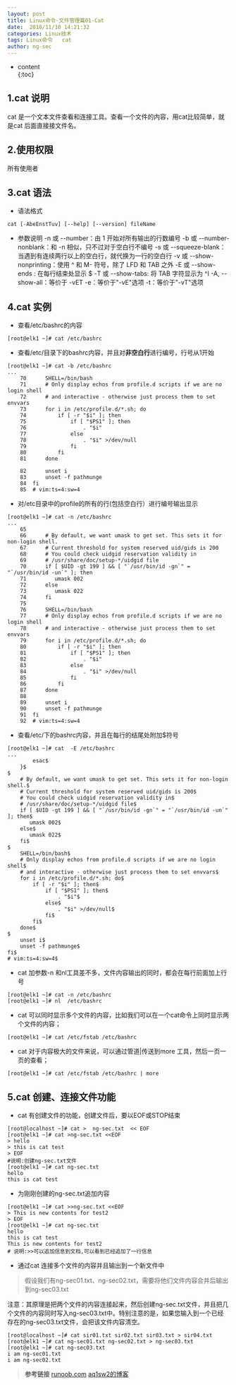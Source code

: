 ```yaml
---
layout: post  
title: Linux命令-文件管理篇01-Cat
date:  2018/11/10 14:21:32  
categories: Linux技术 
tags: Linux命令   cat
author: ng-sec  
---
```


* content  
{:toc}

## 1.cat 说明
cat 是一个文本文件查看和连接工具。查看一个文件的内容，用cat比较简单，就是cat 后面直接接文件名。
## 2.使用权限
所有使用者
 <!-- more -->
## 3.cat 语法

- 语法格式
``` shell?linenums
cat [-AbeEnstTuv] [--help] [--version] fileName
```
- 参数说明
-n 或 --number：由 1 开始对所有输出的行数编号 
-b 或 --number-nonblank：和 -n 相似，只不过对于空白行不编号 
-s 或 --squeeze-blank：当遇到有连续两行以上的空白行，就代换为一行的空白行 
-v 或 --show-nonprinting：使用 ^ 和 M- 符号，除了 LFD 和 TAB 之外 
-E 或 --show-ends : 在每行结束处显示 $ 
-T 或 --show-tabs: 将 TAB 字符显示为 ^I 
-A, --show-all：等价于 -vET 
-e：等价于"-vE"选项 
-t：等价于"-vT"选项 

## 4.cat 实例
- 查看/etc/bashrc的内容
``` shell?linenums
[root@elk1 ~]# cat /etc/bashrc    
```
- 查看/etc/目录下的bashrc内容，并且对**非空白行**进行编号，行号从1开始
``` shell?linenums
[root@elk1 ~]# cat -b /etc/bashrc  
...
    70	    SHELL=/bin/bash
    71	    # Only display echos from profile.d scripts if we are no login shell
    72	    # and interactive - otherwise just process them to set envvars
    73	    for i in /etc/profile.d/*.sh; do
    74	        if [ -r "$i" ]; then
    75	            if [ "$PS1" ]; then
    76	                . "$i"
    77	            else
    78	                . "$i" >/dev/null
    79	            fi
    80	        fi
    81	    done

    82	    unset i
    83	    unset -f pathmunge
    84	fi
    85	# vim:ts=4:sw=4
```
- 对/etc目录中的profile的所有的行(包括空白行）进行编号输出显示
``` shell?linenums
[root@elk1 ~]# cat -n /etc/bashrc
...
    65	
    66	    # By default, we want umask to get set. This sets it for non-login shell.
    67	    # Current threshold for system reserved uid/gids is 200
    68	    # You could check uidgid reservation validity in
    69	    # /usr/share/doc/setup-*/uidgid file
    70	    if [ $UID -gt 199 ] && [ "`/usr/bin/id -gn`" = "`/usr/bin/id -un`" ]; then
    71	       umask 002
    72	    else
    73	       umask 022
    74	    fi
    75	
    76	    SHELL=/bin/bash
    77	    # Only display echos from profile.d scripts if we are no login shell
    78	    # and interactive - otherwise just process them to set envvars
    79	    for i in /etc/profile.d/*.sh; do
    80	        if [ -r "$i" ]; then
    81	            if [ "$PS1" ]; then
    82	                . "$i"
    83	            else
    84	                . "$i" >/dev/null
    85	            fi
    86	        fi
    87	    done
    88	
    89	    unset i
    90	    unset -f pathmunge
    91	fi
    92	# vim:ts=4:sw=4
```
- 查看/etc/下的bashrc内容，并且在每行的结尾处附加$符号
``` shell?linenums
[root@elk1 ~]# cat  -E /etc/bashrc
...
        esac$
    }$
$
    # By default, we want umask to get set. This sets it for non-login shell.$
    # Current threshold for system reserved uid/gids is 200$
    # You could check uidgid reservation validity in$
    # /usr/share/doc/setup-*/uidgid file$
    if [ $UID -gt 199 ] && [ "`/usr/bin/id -gn`" = "`/usr/bin/id -un`" ]; then$
       umask 002$
    else$
       umask 022$
    fi$
$
    SHELL=/bin/bash$
    # Only display echos from profile.d scripts if we are no login shell$
    # and interactive - otherwise just process them to set envvars$
    for i in /etc/profile.d/*.sh; do$
        if [ -r "$i" ]; then$
            if [ "$PS1" ]; then$
                . "$i"$
            else$
                . "$i" >/dev/null$
            fi$
        fi$
    done$
$
    unset i$
    unset -f pathmunge$
fi$
# vim:ts=4:sw=4$
```     
- cat 加参数-n 和nl工具差不多，文件内容输出的同时，都会在每行前面加上行号
``` shell?linenums
[root@elk1 ~]# cat -n /etc/bashrc
[root@elk1 ~]# nl  /etc/bashrc
```
- cat 可以同时显示多个文件的内容，比如我们可以在一个cat命令上同时显示两个文件的内容；
``` shell?linenums
[root@elk1 ~]# cat /etc/fstab /etc/bashrc
```
- cat 对于内容极大的文件来说，可以通过管道|传送到more 工具，然后一页一页的查看；
``` shell?linenums
[root@elk1 ~]# cat /etc/fstab /etc/bashrc | more
```
## 5.cat 创建、连接文件功能
- cat 有创建文件的功能，创建文件后，要以EOF或STOP结束
``` shell?linenums
[root@localhost ~]# cat >  ng-sec.txt  << EOF  
[root@elk1 ~]# cat >ng-sec.txt <<EOF
> hello
> this is cat test
> EOF
#说明:创建ng-sec.txt文件
[root@elk1 ~]# cat ng-sec.txt 
hello
this is cat test
```
- 为刚刚创建的ng-sec.txt追加内容
``` shell?linenums
[root@elk1 ~]# cat >>ng-sec.txt <<EOF
> This is new contents for test2
> EOF
[root@elk1 ~]# cat ng-sec.txt
hello
this is cat test
This is new contents for test2
# 说明:>>可以追加信息到文档,可以看到已经追加了一行信息
```
- 通过cat 连接多个文件的内容并且输出到一个新文件中
>假设我们有ng-sec01.txt、ng-sec02.txt，需要将他们文件内容合并后输出到ng-sec03.txt

注意：其原理是把两个文件的内容连接起来，然后创建ng-sec.txt文件，并且把几个文件的内容同时写入ng-sec03.txt中。特别注意的是，如果您输入到一个已经存在的ng-sec03.txt文件，会把该文件内容清空。

``` shell?linenums
[root@localhost ~]# cat sir01.txt sir02.txt sir03.txt > sir04.txt
[root@elk1 ~]# cat ng-sec01.txt ng-sec02.txt > ng-sec03.txt
[root@elk1 ~]# cat ng-sec03.txt 
i am ng-sec01.txt
i am ng-sec02.txt
```
>**参考链接**
[runoob.com](http://www.runoob.com/linux/linux-comm-cat.html)
[aq1sw2的博客](http://blog.sina.com.cn/s/blog_52f6ead0010127xm.html)
 